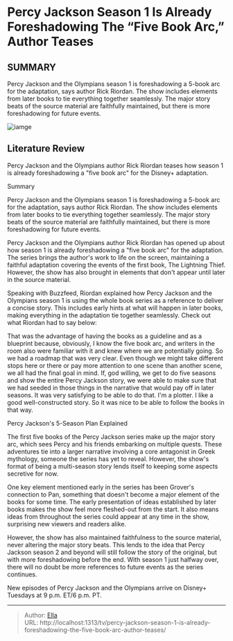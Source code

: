 # Percy Jackson Season 1 Is Already Foreshadowing The “Five Book Arc,” Author Teases


## SUMMARY 



  Percy Jackson and the Olympians season 1 is foreshadowing a 5-book arc for the adaptation, says author Rick Riordan.   The show includes elements from later books to tie everything together seamlessly.   The major story beats of the source material are faithfully maintained, but there is more foreshadowing for future events.  

![iamge](https://static1.srcdn.com/wordpress/wp-content/uploads/2024/01/percy-in-percy-jackson-and-the-olympians-season-1-episode-4-1.jpg)

## Literature Review
Percy Jackson and the Olympians author Rick Riordan teases how season 1 is already foreshadowing a &#34;five book arc&#34; for the Disney&#43; adaptation.





Summary

  Percy Jackson and the Olympians season 1 is foreshadowing a 5-book arc for the adaptation, says author Rick Riordan.   The show includes elements from later books to tie everything together seamlessly.   The major story beats of the source material are faithfully maintained, but there is more foreshadowing for future events.  







Percy Jackson and the Olympians author Rick Riordan has opened up about how season 1 is already foreshadowing a &#34;five book arc&#34; for the adaptation. The series brings the author&#39;s work to life on the screen, maintaining a faithful adaptation covering the events of the first book, The Lightning Thief. However, the show has also brought in elements that don&#39;t appear until later in the source material.

Speaking with Buzzfeed, Riordan explained how Percy Jackson and the Olympians season 1 is using the whole book series as a reference to deliver a concise story. This includes early hints at what will happen in later books, making everything in the adaptation tie together seamlessly. Check out what Riordan had to say below:


That was the advantage of having the books as a guideline and as a blueprint because, obviously, I know the five book arc, and writers in the room also were familiar with it and knew where we are potentially going. So we had a roadmap that was very clear. Even though we might take different stops here or there or pay more attention to one scene than another scene, we all had the final goal in mind. If, god willing, we get to do five seasons and show the entire Percy Jackson story, we were able to make sure that we had seeded in those things in the narrative that would pay off in later seasons. It was very satisfying to be able to do that. I&#39;m a plotter. I like a good well-constructed story. So it was nice to be able to follow the books in that way.






 Percy Jackson&#39;s 5-Season Plan Explained 
          

The first five books of the Percy Jackson series make up the major story arc, which sees Percy and his friends embarking on multiple quests. These adventures tie into a larger narrative involving a core antagonist in Greek mythology, someone the series has yet to reveal. However, the show&#39;s format of being a multi-season story lends itself to keeping some aspects secretive for now.

One key element mentioned early in the series has been Grover&#39;s connection to Pan, something that doesn&#39;t become a major element of the books for some time. The early presentation of ideas established by later books makes the show feel more fleshed-out from the start. It also means ideas from throughout the series could appear at any time in the show, surprising new viewers and readers alike.




However, the show has also maintained faithfulness to the source material, never altering the major story beats. This lends to the idea that Percy Jackson season 2 and beyond will still follow the story of the original, but with more foreshadowing before the end. With season 1 just halfway over, there will no doubt be more references to future events as the series continues.



New episodes of Percy Jackson and the Olympians arrive on Disney&#43; Tuesdays at 9 p.m. ET/6 p.m. PT.






---

> Author: [Ella](https://instagram.hk.cn/)  
> URL: http://localhost:1313/tv/percy-jackson-season-1-is-already-foreshadowing-the-five-book-arc-author-teases/  

